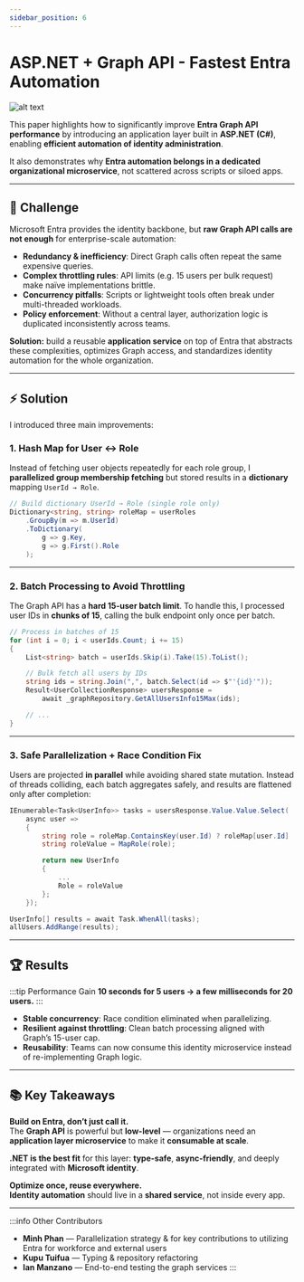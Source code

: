 ```yaml
---
sidebar_position: 6
---
```


# ASP.NET + Graph API - Fastest Entra Automation

![alt text](image.png)

This paper highlights how to significantly improve **Entra Graph API performance** by introducing an application layer built in **ASP.NET (C#)**, enabling **efficient automation of identity administration**.

It also demonstrates why **Entra automation belongs in a dedicated organizational microservice**, not scattered across scripts or siloed apps.

---

## 🚩 Challenge

Microsoft Entra provides the identity backbone, but **raw Graph API calls are not enough** for enterprise-scale automation:

- **Redundancy & inefficiency**: Direct Graph calls often repeat the same expensive queries.
- **Complex throttling rules**: API limits (e.g. 15 users per bulk request) make naïve implementations brittle.
- **Concurrency pitfalls**: Scripts or lightweight tools often break under multi-threaded workloads.
- **Policy enforcement**: Without a central layer, authorization logic is duplicated inconsistently across teams.

**Solution:** build a reusable **application service** on top of Entra that abstracts these complexities, optimizes Graph access, and standardizes identity automation for the whole organization.

---

## ⚡ Solution

I introduced three main improvements:

### 1. Hash Map for User ↔ Role

Instead of fetching user objects repeatedly for each role group, I **parallelized group membership fetching** but stored results in a **dictionary** mapping `UserId → Role`.

```cs
// Build dictionary UserId → Role (single role only)
Dictionary<string, string> roleMap = userRoles
    .GroupBy(m => m.UserId)
    .ToDictionary(
        g => g.Key,
        g => g.First().Role
    );
```

---

### 2. Batch Processing to Avoid Throttling

The Graph API has a **hard 15-user batch limit**. To handle this, I processed user IDs in **chunks of 15**, calling the bulk endpoint only once per batch.

```csharp
// Process in batches of 15
for (int i = 0; i < userIds.Count; i += 15)
{
    List<string> batch = userIds.Skip(i).Take(15).ToList();

    // Bulk fetch all users by IDs
    string ids = string.Join(",", batch.Select(id => $"'{id}'"));
    Result<UserCollectionResponse> usersResponse =
        await _graphRepository.GetAllUsersInfo15Max(ids);

    // ...
}
```

---

### 3. Safe Parallelization + Race Condition Fix

Users are projected **in parallel** while avoiding shared state mutation. Instead of threads colliding, each batch aggregates safely, and results are flattened only after completion:

```csharp
IEnumerable<Task<UserInfo>> tasks = usersResponse.Value.Value.Select(
    async user =>
    {
        string role = roleMap.ContainsKey(user.Id) ? roleMap[user.Id] : string.Empty;
        string roleValue = MapRole(role);

        return new UserInfo
        {
            ...
            Role = roleValue
        };
    });

UserInfo[] results = await Task.WhenAll(tasks);
allUsers.AddRange(results);
```

---

## 🏆 Results

:::tip Performance Gain
**10 seconds for 5 users → a few milliseconds for 20 users.**
:::

- **Stable concurrency**: Race condition eliminated when parallelizing.
- **Resilient against throttling**: Clean batch processing aligned with Graph’s 15-user cap.
- **Reusability**: Teams can now consume this identity microservice instead of re-implementing Graph logic.

---

## 📚 Key Takeaways

**Build on Entra, don’t just call it.**  
The **Graph API** is powerful but **low-level** — organizations need an **application layer microservice** to make it **consumable at scale**.

**.NET is the best fit** for this layer: **type-safe**, **async-friendly**, and deeply integrated with **Microsoft identity**.

**Optimize once, reuse everywhere.**  
**Identity automation** should live in a **shared service**, not inside every app.

---

:::info Other Contributors

- **Minh Phan** — Parallelization strategy & for key contributions to utilizing Entra for workforce and external users
- **Kupu Tuifua** — Typing & repository refactoring
- **Ian Manzano** — End-to-end testing the graph services
  :::
